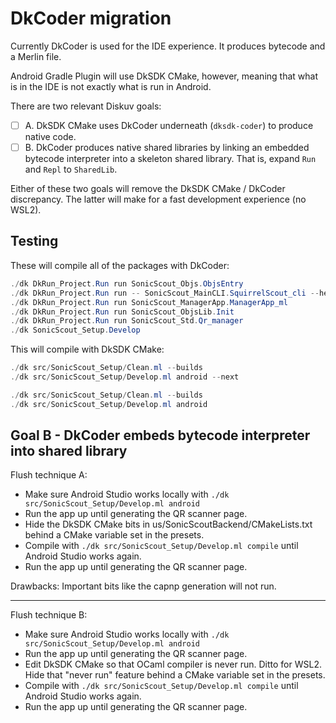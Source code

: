 # DkCoder migration

Currently DkCoder is used for the IDE experience. It produces bytecode and a Merlin file.

Android Gradle Plugin will use DkSDK CMake, however, meaning that what is in the IDE is not exactly what is run in Android.

There are two relevant Diskuv goals:

- [ ] A. DkSDK CMake uses DkCoder underneath (`dksdk-coder`) to produce native code.
- [ ] B. DkCoder produces native shared libraries by linking an embedded bytecode interpreter into a skeleton shared library. That is, expand `Run` and `Repl` to `SharedLib`.

Either of these two goals will remove the DkSDK CMake / DkCoder discrepancy. The latter will make for a fast development experience (no WSL2).

## Testing

These will compile all of the packages with DkCoder:

```powershell
./dk DkRun_Project.Run run SonicScout_Objs.ObjsEntry
./dk DkRun_Project.Run run -- SonicScout_MainCLI.SquirrelScout_cli --help
./dk DkRun_Project.Run run SonicScout_ManagerApp.ManagerApp_ml
./dk DkRun_Project.Run run SonicScout_ObjsLib.Init
./dk DkRun_Project.Run run SonicScout_Std.Qr_manager
./dk SonicScout_Setup.Develop
```

This will compile with DkSDK CMake:

```powershell
./dk src/SonicScout_Setup/Clean.ml --builds
./dk src/SonicScout_Setup/Develop.ml android --next

./dk src/SonicScout_Setup/Clean.ml --builds
./dk src/SonicScout_Setup/Develop.ml android
```

## Goal B - DkCoder embeds bytecode interpreter into shared library

Flush technique A:

- Make sure Android Studio works locally with `./dk src/SonicScout_Setup/Develop.ml android`
- Run the app up until generating the QR scanner page.
- Hide the DkSDK CMake bits in us/SonicScoutBackend/CMakeLists.txt behind a CMake variable set in the presets.
- Compile with `./dk src/SonicScout_Setup/Develop.ml compile` until Android Studio works again.
- Run the app up until generating the QR scanner page.

Drawbacks: Important bits like the capnp generation will not run.

---

Flush technique B:

- Make sure Android Studio works locally with `./dk src/SonicScout_Setup/Develop.ml android`
- Run the app up until generating the QR scanner page.
- Edit DkSDK CMake so that OCaml compiler is never run. Ditto for WSL2. Hide that "never run" feature behind a CMake variable set in the presets.
- Compile with `./dk src/SonicScout_Setup/Develop.ml compile` until Android Studio works again.
- Run the app up until generating the QR scanner page.
